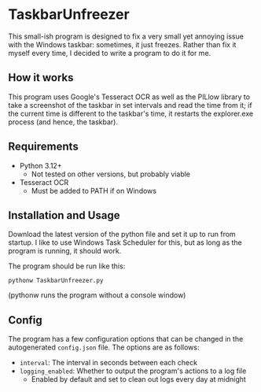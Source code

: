 # TaskbarUnfreezer

This small-ish program is designed to fix a very small yet annoying issue 
with the Windows taskbar: sometimes, it just freezes. Rather than fix it
myself every time, I decided to write a program to do it for me.

## How it works
This program uses Google's Tesseract OCR as well as the PILlow library to 
take a screenshot of the taskbar in set intervals and read the time from it; 
if the current time is different to the taskbar's time, it restarts the 
explorer.exe process (and hence, the taskbar). 

## Requirements

- Python 3.12+
  - Not tested on other versions, but probably viable
- Tesseract OCR
  - Must be added to PATH if on Windows

## Installation and Usage
Download the latest version of the python file and set it up to run from
startup. I like to use Windows Task Scheduler for this, but as long as 
the program is running, it should work.

The program should be run like this:
```
pythonw TaskbarUnfreezer.py
```
(pythonw runs the program without a console window)

## Config
The program has a few configuration options that can be changed in the
autogenerated `config.json` file. The options are as follows:

- `interval`: The interval in seconds between each check
- `logging_enabled`: Whether to output the program's actions to a log file
  - Enabled by default and set to clean out logs every day at midnight